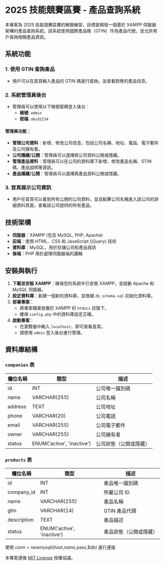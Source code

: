 # 2025 技能競賽區賽 - 產品查詢系統

本專案為 2025 技能競賽區賽的解題練習，目標是開發一個基於 XAMPP 伺服器架構的產品查詢系統。該系統使用國際產品碼（GTIN）作為產品代號，並允許用戶查詢相關產品資訊。

## 系統功能

### 1. 使用 GTIN 查詢產品
- 用戶可以在首頁輸入產品的 GTIN 碼進行查詢，並查看對應的產品信息。

### 2. 系統管理員後台
- 管理員可以使用以下帳號密碼登入後台：
  - **帳號**: `admin`
  - **密碼**: `abcd1234`

#### 管理員功能：
- **管理公司資料**：新增、修改公司信息，包括公司名稱、地址、電話、電子郵件及公司擁有者。
- **公司隱藏/公開**：管理員可以選擇將公司資料公開或隱藏。
- **管理產品資料**：管理員可以在公司的資料庫下新增、修改產品名稱、GTIN 碼、產品說明等資訊。
- **產品隱藏/公開**：管理員可以選擇將產品資料公開或隱藏。

### 3. 首頁展示公司資訊
- 用戶在首頁可以看到所有公開的公司資料，並且點擊公司名稱進入該公司的詳細資料頁面，查看該公司提供的所有產品。

## 技術架構
- **伺服器**：XAMPP (包含 MySQL, PHP, Apache)
- **前端**：使用 HTML、CSS 和 JavaScript (jQuery) 技術
- **資料庫**：MySQL，用於存儲公司和產品資訊
- **後端**：PHP 用於處理伺服器端的邏輯

## 安裝與執行

1. **下載並安裝 XAMPP**：確保您的系統中已安裝 XAMPP，並啟動 Apache 和 MySQL 伺服器。
2. **設定資料庫**：創建一個新的資料庫，並根據 `db_schema.sql` 初始化資料庫。
3. **部署專案**：
   - 將專案檔案放置於 XAMPP 的 `htdocs` 目錄下。
   - 確保 `config.php` 中的資料庫設定正確。
4. **啟動專案**：
   - 在瀏覽器中輸入 `localhost`，即可查看首頁。
   - 請使用 `admin` 登入後台進行管理。

## 資料庫結構

### `companies` 表
| 欄位名稱       | 類型        | 描述               |
| -------------- | ----------- | ------------------ |
| id             | INT         | 公司唯一識別碼     |
| name           | VARCHAR(255) | 公司名稱           |
| address        | TEXT        | 公司地址           |
| phone          | VARCHAR(20)  | 公司電話           |
| email          | VARCHAR(255) | 公司電子郵件       |
| owner          | VARCHAR(255) | 公司擁有者         |
| status         | ENUM('active', 'inactive') | 公司狀態（公開或隱藏） |

### `products` 表
| 欄位名稱       | 類型        | 描述               |
| -------------- | ----------- | ------------------ |
| id             | INT         | 產品唯一識別碼     |
| company_id     | INT         | 所屬公司 ID        |
| name           | VARCHAR(255) | 產品名稱           |
| gtin           | VARCHAR(14)  | GTIN 產品代碼      |
| description    | TEXT        | 產品描述           |
| status         | ENUM('active', 'inactive') | 產品狀態（公開或隱藏） |

使用 $conn = new mysqli($host,$name,$pass,$db) 進行連接



本專案遵循 [MIT License](LICENSE) 授權協議。
